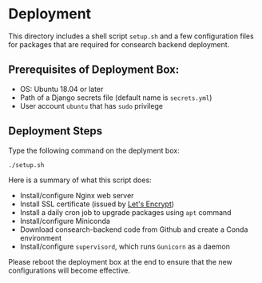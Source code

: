 # Deployment

This directory includes a shell script `setup.sh` and a few configuration files for packages that are required for consearch backend deployment.

## Prerequisites of Deployment Box:

- OS: Ubuntu 18.04 or later
- Path of a Django secrets file (default name is `secrets.yml`)
- User account `ubuntu` that has `sudo` privilege

## Deployment Steps

Type the following command on the deplyment box:

```shell
./setup.sh
```

Here is a summary of what this script does:

- Install/configure Nginx web server
- Install SSL certificate (issued by [Let's Encrypt](https://letsencrypt.org/))
- Install a daily cron job to upgrade packages using `apt` command
- Install/configure Miniconda
- Download consearch-backend code from Github and create a Conda environment
- Install/configure `supervisord`, which runs `Gunicorn` as a daemon

Please reboot the deployment box at the end to ensure that the new configurations will become effective.
